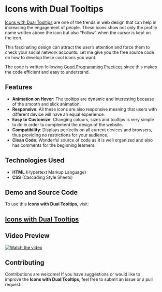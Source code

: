 # Icons with Dual Tooltips

<a href="https://jvcodes.com/social-media-icons-with-dual-tooltips/">Icons with Dual Tooltips</a> are one of the trends in web design that can help in increasing the engagement of people. These icons show not only the profile name written above the icon but also “Follow” when the cursor is kept on the icon.

This fascinating design can attract the user’s attention and force them to check your social network accounts. Let me give you the free source code on how to develop these cool icons you want.

The code is written following <a href="https://jvcodes.com/best-programming-practices/">Good Programming Practices</a> since this makes the code efficient and easy to understand.

## Features

- **Animation on Hover**: The tooltips are dynamic and interesting because of the smooth and slick animation.
- **Responsive**: All these icons are also responsive meaning that users with different device will have an equal experience.
- **Easy to Customize**: Changing colours, sizes and tooltips is very simple to do in order to complement the design of the website.
- **Compatibility**: Displays perfectly on all current devices and browsers, thus providing no restrictions for your audience.
- **Clean Code**: Wonderful source of code as it is well organized and also has comments for the beginning learners.

## Technologies Used

- **HTML** (Hypertext Markup Language)
- **CSS** (Cascading Style Sheets)

## Demo and Source Code

To use this **Icons with Dual Tooltips**, visit:

## <a href="https://jvcodes.com/social-media-icons-with-dual-tooltips/">Icons with Dual Tooltips</a>

## Video Preview

[![Watch the video](https://img.youtube.com/vi/VSRA7lrtbuY/0.jpg)](https://www.youtube.com/watch?v=VSRA7lrtbuY)

## Contributing

Contributions are welcome! If you have suggestions or would like to improve the **Icons with Dual Tooltips**, feel free to submit an issue or a pull request.
